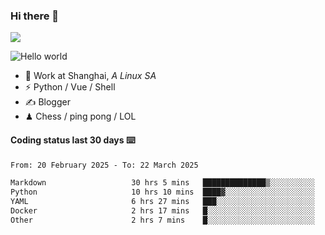 ### Hi there 👋
![](https://komarev.com/ghpvc/?username=Xuhandsome)


<img src="https://github-readme-stats.vercel.app/api?username=XuHandsome&show_icons=true&theme=merko" alt="Hello world">

<br/>

- 🍻  Work at Shanghai, _A Linux SA_
- ⚡  Python / Vue / Shell
- ✍️  Blogger
- ♟  Chess / ping pong / LOL

#### Coding status last 30 days ⌨️

<!--START_SECTION:waka-->

```txt
From: 20 February 2025 - To: 22 March 2025

Markdown                   30 hrs 5 mins   ██████████████▒░░░░░░░░░░   56.81 %
Python                     10 hrs 10 mins  ████▓░░░░░░░░░░░░░░░░░░░░   19.21 %
YAML                       6 hrs 27 mins   ███░░░░░░░░░░░░░░░░░░░░░░   12.20 %
Docker                     2 hrs 17 mins   █░░░░░░░░░░░░░░░░░░░░░░░░   04.33 %
Other                      2 hrs 7 mins    █░░░░░░░░░░░░░░░░░░░░░░░░   04.01 %
```

<!--END_SECTION:waka-->
